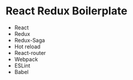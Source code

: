 # React Redux Boilerplate
* React
* Redux
* Redux-Saga
* Hot reload
* React-router
* Webpack
* ESLint
* Babel
